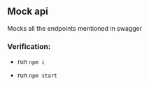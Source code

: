 ## Mock api

Mocks all the endpoints mentioned in swagger

### Verification:

* run `npm i`

* run `npm start`